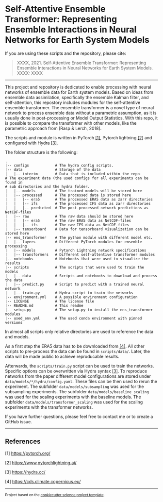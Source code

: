 Self-Attentive Ensemble Transformer: Representing Ensemble Interactions in Neural Networks for Earth System Models
====================================================================================================================
If you are using these scripts and the repository, please cite:

> XXXX, 2021. Self-Attentive Ensemble Transformer: Representing Ensemble 
> Interactions in Neural Networks for Earth System Models. XXXX: XXXX
--------

This project and repository is dedicated to enable processing with neural 
networks of ensemble data for Earth system models.
Based on ideas from ensemble data assimilation, specifically the ensemble 
Kalman filter, and self-attention, this repostory includes modules for the 
self-attentive ensemble transformer.
The ensemble transformer is a novel type of neural network to process 
ensemble data without a parametric assumption, as it is usually done in 
post-processing or Model Output Statistics.
With this repo, it is possible to compare the transformer with other models, 
like the parametric approach from [Rasp & Lerch, 2018].

The scripts and module is written in PyTorch [[1]](#1), Pytorch lightning [
[2]](#2) and 
configured with Hydra [[3]](#3).

The folder structure is the following:
```
.
|-- configs            # The hydra config scripts.
|-- data               # Storage of the data
|   |-- interim        # Data that is included within the repo
# The experiment data (the used configs for all experiments can be found in 
# sub directories and the hydra folder.
|   |-- models         # The trained models will be stored here
|   |-- processed      # The processed data is stored here
|   |   |-- era5       # The processed ERA5 data as zarr directories
|   |   |-- ifs        # The processed IFS data as zarr directories
|   |   |-- predicted  # The post-processed network predictions as NetCDF-files
|   |-- raw            # The raw data should be stored here
|   |   |-- era5       # The raw ERA5 data as NetCDF-files
|   |   |-- ifs        # The raw IFS data as NetCDF-files
|   |-- tensorboard    # Data for tensorboard visualization can be stored here
|-- ens_transformer    # The python module with different model etc.
|   |-- layers         # Different PyTorch modules for ensemble processing
|   |-- models         # Pytorch Lightning network specifications
|   |-- transformers   # Different self-attentive transformer modules
|-- notebooks          # Notebooks that were used to visualize the results
|-- scripts            # The scripts that were used to train the models
|   |-- data           # Scripts and notebooks to download and process the data
|   |-- predict.py     # Script to predict with a trained neural network
|   |-- train.py       # Hydra-script to train the networks
|-- environment.yml    # A possible environment configuration
|-- LICENSE            # The license file
|-- README.md          # This readme
|-- setup.py           # The setup.py to install the ens_transformer modules
|-- used_env.yml       # The used conda environment with pinned versions
```
In almost all scripts only relative directories are used to reference the 
data and models.

As a first step the ERA5 data has to be downloaded from [[4]](#4). All other 
scripts to pre-process the data can be found in `scripts/data/`.
Later, the data will be made public to achieve reproducable results.

Afterwards, the `scripts/train.py` script can be used to train the networks.
Specific options can be overwritten via Hydra syntax [[3]](#3).
To reproduce networks from the paper different model configurations are 
stored under `data/models/*/hydra/config.yaml`.
These files can be then used to rerun the experiment.
The subfolder `data/models/subsampling` was used for the subsampling experiments.
The subfolder `data/models/baseline_scaling` was used for the scaling 
experiments with the baseline models.
The subfolder `data/models/transformer_scaling` was used for the scaling 
experiments with the transformer networks.


If you have further questions, please feel free to contact me or to create a 
GitHub issue.

--------
## References
<a id="1">[1]</a> https://pytorch.org/

<a id="2">[2]</a> https://www.pytorchlightning.ai/

<a id="3">[3]</a> https://hydra.cc/

<a id="4">[4]</a> https://cds.climate.copernicus.eu/

--------
<p><small>Project based on the <a target="_blank" href="https://github.com/jbusecke/cookiecutter-science-project">cookiecutter science project template</a>.</small></p>
